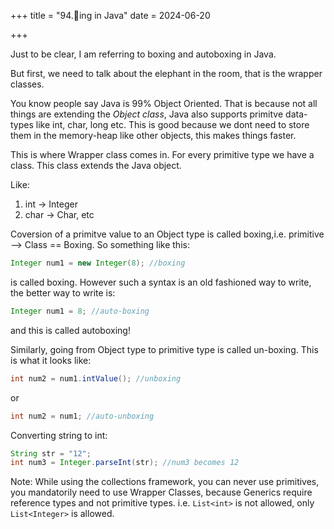 +++
title = "94.🥊ing in Java"
date = 2024-06-20

+++

Just to be clear, I am referring to boxing and autoboxing in Java.

But first, we need to talk about the elephant in the room, that is the wrapper classes. 

You know people say Java is 99% Object Oriented. That is because not all things are extending the _Object class_, Java also supports primitve data-types like int, char, long etc.
This is good because we dont need to store them in the memory-heap like other objects, this makes things faster.

This is where Wrapper class comes in. For every primitive type we have a class. This class extends the Java object.

Like:
1. int -> Integer
2. char -> Char, etc

Coversion of a primitve value to an Object type is called boxing,i.e. primitive --> Class == Boxing.
So something like this:
```java
Integer num1 = new Integer(8); //boxing
```
is called boxing. However such a syntax is an old fashioned way to write, the better way to write is:
```java
Integer num1 = 8; //auto-boxing
```
and this is called autoboxing!

Similarly, going from Object type to primitive type is called un-boxing. This is what it looks like:
```java
int num2 = num1.intValue(); //unboxing
```
or
```java 
int num2 = num1; //auto-unboxing
```

Converting string to int:
```java
String str = "12";
int num3 = Integer.parseInt(str); //num3 becomes 12
```

Note: While using the collections framework, you can never use primitives, you mandatorily need to use Wrapper Classes, because Generics require reference types and not primitive types. 
i.e. `List<int>` is not allowed, only `List<Integer>` is allowed.
